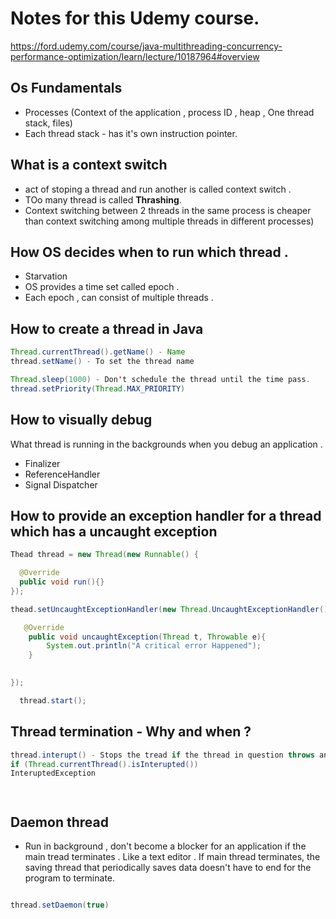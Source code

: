 # Notes for this Udemy course.  

https://ford.udemy.com/course/java-multithreading-concurrency-performance-optimization/learn/lecture/10187964#overview 

## Os Fundamentals
- Processes (Context of the application , process ID , heap , One thread stack, files)
- Each thread stack - has it's own instruction pointer.

## What is a context switch 
- act of stoping a thread and run another is called context switch .
- TOo many thread is called **Thrashing**.
- Context switching between 2 threads in the same process is cheaper than context switching among multiple threads in different processes)

## How OS decides when to run which thread . 
- Starvation 
- OS provides a time set called epoch .
- Each epoch , can consist of multiple threads .



## How to create a thread in Java 

```java
Thread.currentThread().getName() - Name
thread.setName() - To set the thread name

Thread.sleep(1000) - Don't schedule the thread until the time pass.
thread.setPriority(Thread.MAX_PRIORITY) 

```
## How to visually debug
What thread is running in the backgrounds when you debug an application . 
- Finalizer
- ReferenceHandler
- Signal Dispatcher 

## How to provide an exception handler for a thread which has a uncaught exception

```java
Thead thread = new Thread(new Runnable() {

  @Override
  public void run(){}
});

thead.setUncaughtExceptionHandler(new Thread.UncaughtExceptionHandler(){

   @Override
    public void uncaughtException(Thread t, Throwable e){
        System.out.println("A critical error Happened");
    } 
    

});

  thread.start();


```
## Thread termination - Why and when ? 

```java
thread.interupt() - Stops the tread if the thread in question throws an interupted exception or is handling the interupted signal explicitly (Thread.currentThread().isInterupted())
if (Thread.currentThread().isInterupted())
InteruptedException




```
## Daemon thread
- Run in background , don't become a blocker for an application if the main tread terminates . Like a text editor . If main thread terminates, the saving thread that periodically saves data doesn't have to end for the program to terminate.

```java

thread.setDaemon(true)
```




